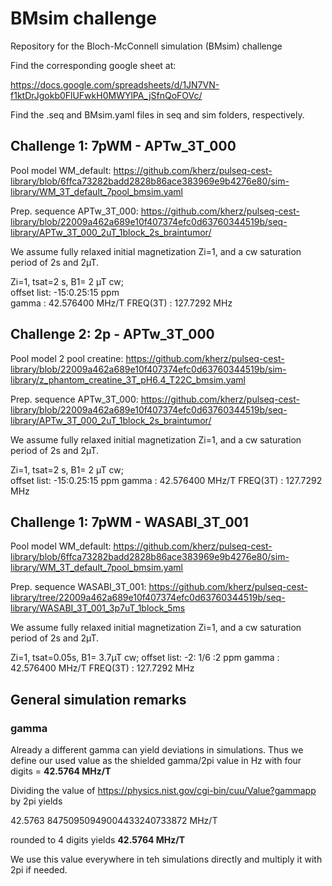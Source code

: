 # BMsim challenge
Repository for the Bloch-McConnell simulation (BMsim) challenge

Find the corresponding google sheet at:

https://docs.google.com/spreadsheets/d/1JN7VN-f1ktDrJgokb0FlUFwkH0MWYlPA_jSfnQoFOVc/

Find the .seq and BMsim.yaml files in seq and sim folders, respectively.


## Challenge 1: 7pWM - APTw_3T_000
Pool model WM_default:	https://github.com/kherz/pulseq-cest-library/blob/6ffca73282badd2828b86ace383969e9b4276e80/sim-library/WM_3T_default_7pool_bmsim.yaml

Prep. sequence APTw_3T_000: https://github.com/kherz/pulseq-cest-library/blob/22009a462a689e10f407374efc0d63760344519b/seq-library/APTw_3T_000_2uT_1block_2s_braintumor/	 	

We assume fully relaxed initial magnetization Zi=1, and a cw saturation period of 2s and 2µT.

Zi=1, tsat=2 s, B1= 2 µT cw;		
offset list: -15:0.25:15 ppm		
gamma	:	42.576400 MHz/T
FREQ(3T) : 	127.7292	MHz

## Challenge 2: 2p - APTw_3T_000
Pool model 2 pool creatine:	https://github.com/kherz/pulseq-cest-library/blob/22009a462a689e10f407374efc0d63760344519b/sim-library/z_phantom_creatine_3T_pH6.4_T22C_bmsim.yaml

Prep. sequence APTw_3T_000: https://github.com/kherz/pulseq-cest-library/blob/22009a462a689e10f407374efc0d63760344519b/seq-library/APTw_3T_000_2uT_1block_2s_braintumor/	 	

We assume fully relaxed initial magnetization Zi=1, and a cw saturation period of 2s and 2µT.

Zi=1, tsat=2 s, B1= 2 µT cw;		
offset list: -15:0.25:15 ppm
gamma	:	42.576400 MHz/T
FREQ(3T) : 	127.7292	MHz

## Challenge 1: 7pWM - WASABI_3T_001
Pool model WM_default:	https://github.com/kherz/pulseq-cest-library/blob/6ffca73282badd2828b86ace383969e9b4276e80/sim-library/WM_3T_default_7pool_bmsim.yaml

Prep. sequence WASABI_3T_001: https://github.com/kherz/pulseq-cest-library/tree/22009a462a689e10f407374efc0d63760344519b/seq-library/WASABI_3T_001_3p7uT_1block_5ms

We assume fully relaxed initial magnetization Zi=1, and a cw saturation period of 2s and 2µT.

Zi=1, tsat=0.05s, B1= 3.7µT cw;
offset list: -2: 1/6 :2 ppm
gamma	:	42.576400 MHz/T
FREQ(3T) : 	127.7292	MHz

## General simulation remarks

### gamma
Already a different gamma can yield deviations in simulations.
Thus we define our used value as the shielded gamma/2pi value in Hz with four digits = **42.5764 MHz/T**

Dividing the value of 
https://physics.nist.gov/cgi-bin/cuu/Value?gammapp 
by 2pi yields

42.5763 84750950949004433240733872 MHz/T 

rounded to 4 digits yields **42.5764 MHz/T**

We use this value everywhere in teh simulations directly and multiply it with 2pi if needed.

